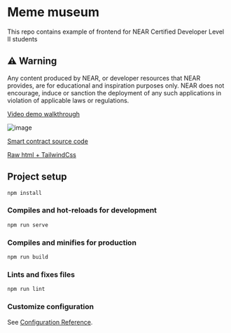 # Meme museum
This repo contains example of frontend for NEAR Certified Developer Level II students

## ⚠️ Warning
Any content produced by NEAR, or developer resources that NEAR provides, are for educational and inspiration purposes only. NEAR does not encourage, induce or sanction the deployment of any such applications in violation of applicable laws or regulations.


<a href="">Video demo walkthrough</a>

![image](https://user-images.githubusercontent.com/38455192/139825787-9089159c-086e-4f28-b3be-cbf95cc8fa84.png)

<a href="https://github.com/Learn-NEAR/NCD.L1.sample--meme-museum">Smart contract source code</a>

<a href="https://github.com/NazarH2ONyzhnyk/meme-museum-new">Raw html + TailwindCss</a>


## Project setup
```
npm install
```

### Compiles and hot-reloads for development
```
npm run serve
```

### Compiles and minifies for production
```
npm run build
```

### Lints and fixes files
```
npm run lint
```

### Customize configuration
See [Configuration Reference](https://cli.vuejs.org/config/).
